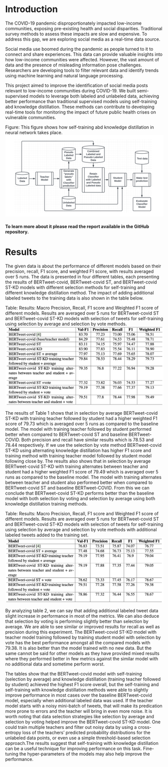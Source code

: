 # Introduction

The COVID-19 pandemic disproportionately impacted low-income communities, exposing pre-existing health and social disparities. Traditional survey methods to assess these impacts are slow and expensive. To address this gap, we are exploring social media as a real-time data source.

Social media use boomed during the pandemic as people turned to it to connect and share experiences. This data can provide valuable insights into how low-income communities were affected. However, the vast amount of data and the presence of misleading information pose challenges. Researchers are developing tools to filter relevant data and identify trends using machine learning and natural language processing.

This project aimed to improve the identification of social media posts relevant to low-income communities during COVID-19. We built semi-supervised models to leverage both labeled and unlabeled data, achieving better performance than traditional supervised models using self-training abd knowledge distillation. These methods can contribute to developing real-time tools for monitoring the impact of future public health crises on vulnerable communities.

Figure: This figure shows how self-training abd knowledge distillation in neural network takes place.
![screenshot](iscram2023/fig_1.png)

#### To learn more about it please read the report available in the GitHub repository.

# Results 

The given data is about the performance of different models based on their precision, recall, F1 score, and weighted F1 score, with results averaged over 5 runs. The data is presented in four different tables, each presenting the results of BERTweet-covid, BERTweet-covid ST, and BERTweet-covid ST-KD models with different selection methods for self-training and different knowledge distillation method. The impact of adding additional labeled tweets to the training data is also shown in the table below.

Table: Results: Macro Precision, Recall, F1 score and Weighted F1 score of different models. Results are averaged over 5 runs for BERTweet-covid ST and BERTweet-covid ST-KD models with selection of tweets for self-training using selection by average and selection by vote methods.
![screenshot](iscram2023/result_1.png)

The results of Table 1 shows that in selection by average BERTweet-covid ST-KD with training teacher followed by student had a higher weighted F1 score of 79.73 which is averaged over 5 runs as compared to the baseline model. The model with training teacher followed by student performed better when compared to BERTweet-covid ST and baseline BERTweet-COVID. Both precision and recall have similar results which is 78.53 and 78.44 respectively. If we use the selection by vote method BERTweet-covid ST-KD using alternating knowledge distillation has higher F1 score and training method with training teacher model followed by student model following close by. The results also shows that in selection by average BERTweet-covid ST-KD with training alternates between teacher and student had a higher weighted F1 score of 79.49 which is averaged over 5 runs as compared to the baseline model. The model with training alternates between teacher and student also performed better when compared to BERTweet-covid ST and baseline BERTweet-COVID. From this we can conclude that BERTweet-covid ST-KD performs better than the baseline model with both selection by voting and selection by average using both knowledge distillation training methods.

Table: Results: Macro Precision, Recall, F1 score and Weighted F1 score of different models. Results are averaged over 5 runs for BERTweet-covid ST and BERTweet-covid ST-KD models with selection of tweets for self-training using selection by average and selection by vote methods with additional labeled tweets added to the training set.
![screenshot](iscram2023/result_2.png)

By analyzing table 2, we can say that adding additional labeled tweet data slight increase in performance in most of the metrics. We can also deduce that selection by voting is performing slightly better than selection by average. We are able to see similar or improved results for recall as well as precision during this experiment. The BERTweet-covid ST-KD model with teacher model training followed by training student model with selection by vote has the best performance amongst all the compared models with 79.38. It is also better than the model trained with no new data. But the same cannot be said for other models as they have provided mixed results where they performed better in few metrics against the similar model with no additional data and sometime perform worst.

The tables show that the BERTweet-covid model with self-training (selection by average) and knowledge distillation (training teacher followed by student) achieved the highest F1 score overall, but the self-training and self-training with knowledge distillation methods were able to slightly improve performance in most cases over the baseline BERTweet-covid model, especially when additional labeled data was used. If the teacher model starts with a noisy mini-batch of tweets, that will make its predication more prone to errors and the teacher will bring in even more noise. It is worth noting that data selection strategies like selection by average and selection by voting helped improve the BERTweet-covid ST-KD model. One could train multiple teachers and filter out noisy data by using a cross-entropy loss of the teachers’ predicted probability distributions for the unlabeled data points, or even use a simple threshold-based selection approach.The results suggest that self-training with knowledge distillation can be a useful technique for improving performance on this task. Fine-tuning the hyper-parameters of the models may also help improve the performance.
